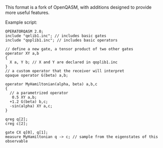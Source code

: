 This format is a fork of OpenQASM, with additions designed to provide more useful features.

Example script:
```
OPERATORQASM 2.0;
include "qelib1.inc"; // includes basic gates
include "qoplib1.inc"; // includes basic operators

// define a new gate, a tensor product of two other gates
operator XY a,b
{
  X a, Y b; // X and Y are declared in qoplib1.inc
}
// a custom operator that the receiver will interpret
opaque operator G(beta) a,b; 

operator MyHamiltonian(alpha, beta) a,b,c
{
  // a parametrized operator
   0.5 XY a,b;
  +1.2 G(beta) b,c;
  -sin(alpha) XY a,c;
}

qreg q[2];
creg c[2];

gate CX q[0], q[1];
measure MyHamiltonian q -> c; // sample from the eigenstates of this observable
```
